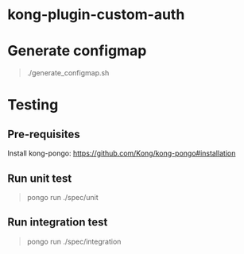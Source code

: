 # kong-plugin-custom-auth

# Generate configmap
> ./generate_configmap.sh

# Testing

## Pre-requisites
Install kong-pongo: https://github.com/Kong/kong-pongo#installation

## Run unit test
> pongo run ./spec/unit

## Run integration test
> pongo run ./spec/integration